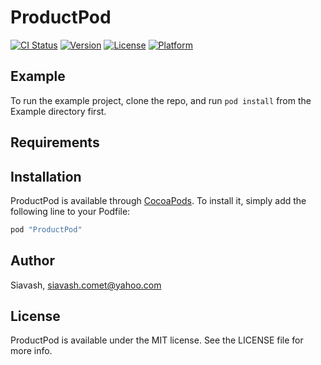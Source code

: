 # ProductPod

[![CI Status](http://img.shields.io/travis/Siavash/ProductPod.svg?style=flat)](https://travis-ci.org/Siavash/ProductPod)
[![Version](https://img.shields.io/cocoapods/v/ProductPod.svg?style=flat)](http://cocoapods.org/pods/ProductPod)
[![License](https://img.shields.io/cocoapods/l/ProductPod.svg?style=flat)](http://cocoapods.org/pods/ProductPod)
[![Platform](https://img.shields.io/cocoapods/p/ProductPod.svg?style=flat)](http://cocoapods.org/pods/ProductPod)

## Example

To run the example project, clone the repo, and run `pod install` from the Example directory first.

## Requirements

## Installation

ProductPod is available through [CocoaPods](http://cocoapods.org). To install
it, simply add the following line to your Podfile:

```ruby
pod "ProductPod"
```

## Author

Siavash, siavash.comet@yahoo.com

## License

ProductPod is available under the MIT license. See the LICENSE file for more info.
